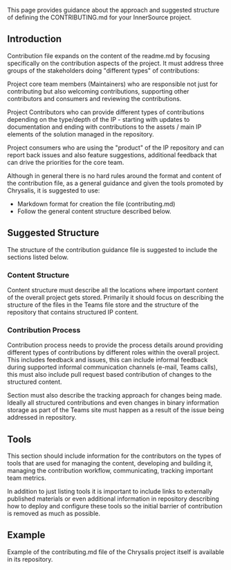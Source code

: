This page provides guidance about the approach and suggested structure of defining the CONTRIBUTING.md for your InnerSource project.

## Introduction

Contribution file expands on the content of the readme.md by focusing specifically on the contribution aspects of the project. It must address three groups of the stakeholders doing "different types" of contributions:

Project core team members (Maintainers) who are responsible not just for contributing but also welcoming contributions, supporting other contributors and consumers and reviewing the contributions.

Project Contributors who can provide different types of contributions depending on the type/depth of the IP - starting with updates to documentation and ending with contributions to the assets / main IP elements of the solution managed in the repository.

Project consumers who are using the "product" of the IP repository and can report back issues and also feature suggestions, additional feedback that can drive the priorities for the core team.

Although in general there is no hard rules around the format and content of the contribution file, as a general guidance and given the tools promoted by Chrysalis, it is suggested to use:

* Markdown format for creation the file (contributing.md)
* Follow the general content structure described below.

## Suggested Structure

The structure of the contribution guidance file is suggested to include the sections listed below.

### Content Structure

Content structure must describe all the locations where important content of the overall project gets stored. Primarily it should focus on describing the structure of the files in the Teams file store and the structure of the repository that contains structured IP content.

### Contribution Process

Contribution process needs to provide the process details around providing different types of contributions by different roles within the overall project. This includes feedback and issues, this can include informal feedback during supported informal communication channels (e-mail, Teams calls), this must also include pull request based contribution of changes to the structured content.

Section must also describe the tracking approach for changes being made. Ideally all structured contributions and even changes in binary information storage as part of the Teams site must happen as a result of the issue being addressed in repository.

## Tools

This section should include information for the contributors on the types of tools that are used for managing the content, developing and building it, managing the contribution workflow, communicating, tracking important team metrics.

In addition to just listing tools it is important to include links to externally published materials or even additional information in repository describing how to deploy and configure these tools so the initial barrier of contribution is removed as much as possible.

## Example

Example of the contributing.md file of the Chrysalis project itself is available in its repository.

</br>
</br>
</br>
</br>

